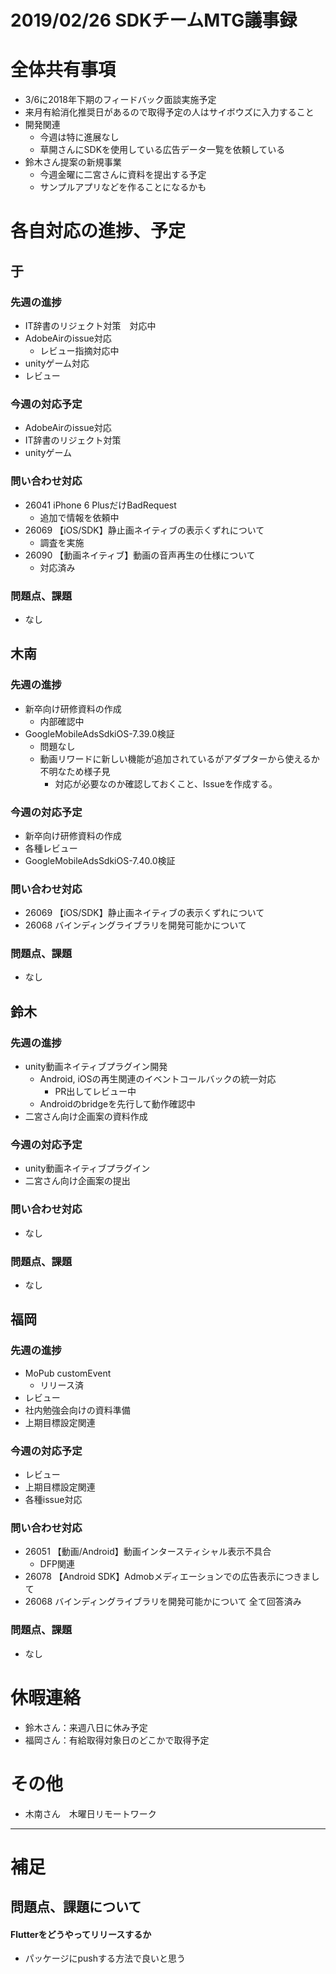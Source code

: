 # 2019/02/26 SDKチームMTG議事録

# 全体共有事項

- 3/6に2018年下期のフィードバック面談実施予定
- 来月有給消化推奨日があるので取得予定の人はサイボウズに入力すること
- 開発関連
  - 今週は特に進展なし
  - 草開さんにSDKを使用している広告データ一覧を依頼している
- 鈴木さん提案の新規事業
  - 今週金曜に二宮さんに資料を提出する予定
  - サンプルアプリなどを作ることになるかも

# 各自対応の進捗、予定
## 于
### 先週の進捗

- IT辞書のリジェクト対策　対応中
- AdobeAirのissue対応
  - レビュー指摘対応中
- unityゲーム対応
- レビュー

### 今週の対応予定
- AdobeAirのissue対応
- IT辞書のリジェクト対策
- unityゲーム

### 問い合わせ対応
- 26041 iPhone 6 PlusだけBadRequest
  - 追加で情報を依頼中
- 26069 【iOS/SDK】静止画ネイティブの表示くずれについて
  - 調査を実施
- 26090 【動画ネイティブ】動画の音声再生の仕様について
  - 対応済み

### 問題点、課題
- なし

## 木南
### 先週の進捗
- 新卒向け研修資料の作成
  - 内部確認中
- GoogleMobileAdsSdkiOS-7.39.0検証
  - 問題なし
  - 動画リワードに新しい機能が追加されているがアダプターから使えるか不明なため様子見
    - 対応が必要なのか確認しておくこと、Issueを作成する。

### 今週の対応予定
- 新卒向け研修資料の作成
- 各種レビュー
- GoogleMobileAdsSdkiOS-7.40.0検証

### 問い合わせ対応
- 26069 【iOS/SDK】静止画ネイティブの表示くずれについて
- 26068 バインディングライブラリを開発可能かについて

### 問題点、課題
- なし

## 鈴木
### 先週の進捗
- unity動画ネイティブプラグイン開発
  - Android, iOSの再生関連のイベントコールバックの統一対応
    - PR出してレビュー中
  - Androidのbridgeを先行して動作確認中
- 二宮さん向け企画案の資料作成

### 今週の対応予定
- unity動画ネイティブプラグイン
- 二宮さん向け企画案の提出

### 問い合わせ対応
- なし

### 問題点、課題
- なし

## 福岡
### 先週の進捗
- MoPub customEvent
  - リリース済
- レビュー
- 社内勉強会向けの資料準備
- 上期目標設定関連

### 今週の対応予定
- レビュー
- 上期目標設定関連
- 各種issue対応

### 問い合わせ対応
- 26051 【動画/Android】動画インタースティシャル表示不具合
  - DFP関連
- 26078 【Android SDK】Admobメディエーションでの広告表示につきまして
- 26068 バインディングライブラリを開発可能かについて
全て回答済み

### 問題点、課題
- なし


# 休暇連絡
- 鈴木さん：来週八日に休み予定
- 福岡さん：有給取得対象日のどこかで取得予定

# その他
- 木南さん　木曜日リモートワーク

----

# 補足
## 問題点、課題について

#### Flutterをどうやってリリースするか
- パッケージにpushする方法で良いと思う
